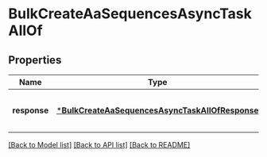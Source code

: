 # BulkCreateAaSequencesAsyncTaskAllOf


## Properties
Name | Type | Description | Notes
------------ | ------------- | ------------- | -------------
**response** | [***BulkCreateAaSequencesAsyncTaskAllOfResponse**](BulkCreateAaSequencesAsyncTaskAllOfResponse.md) |  | [optional] [default to nothing]


[[Back to Model list]](../README.md#models) [[Back to API list]](../README.md#api-endpoints) [[Back to README]](../README.md)


